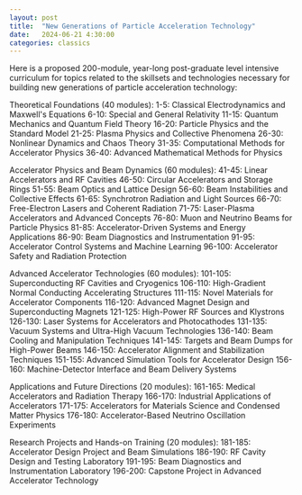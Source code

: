 ```yaml
---
layout: post
title:  "New Generations of Particle Acceleration Technology"
date:   2024-06-21 4:30:00
categories: classics
---
```


Here is a proposed 200-module, year-long post-graduate level intensive curriculum for topics related to the skillsets and technologies necessary for building new generations of particle acceleration technology:

Theoretical Foundations (40 modules):
1-5: Classical Electrodynamics and Maxwell's Equations
6-10: Special and General Relativity
11-15: Quantum Mechanics and Quantum Field Theory
16-20: Particle Physics and the Standard Model
21-25: Plasma Physics and Collective Phenomena
26-30: Nonlinear Dynamics and Chaos Theory
31-35: Computational Methods for Accelerator Physics
36-40: Advanced Mathematical Methods for Physics

Accelerator Physics and Beam Dynamics (60 modules):
41-45: Linear Accelerators and RF Cavities
46-50: Circular Accelerators and Storage Rings
51-55: Beam Optics and Lattice Design
56-60: Beam Instabilities and Collective Effects
61-65: Synchrotron Radiation and Light Sources
66-70: Free-Electron Lasers and Coherent Radiation
71-75: Laser-Plasma Accelerators and Advanced Concepts
76-80: Muon and Neutrino Beams for Particle Physics
81-85: Accelerator-Driven Systems and Energy Applications
86-90: Beam Diagnostics and Instrumentation
91-95: Accelerator Control Systems and Machine Learning
96-100: Accelerator Safety and Radiation Protection

Advanced Accelerator Technologies (60 modules):
101-105: Superconducting RF Cavities and Cryogenics
106-110: High-Gradient Normal Conducting Accelerating Structures
111-115: Novel Materials for Accelerator Components
116-120: Advanced Magnet Design and Superconducting Magnets
121-125: High-Power RF Sources and Klystrons
126-130: Laser Systems for Accelerators and Photocathodes
131-135: Vacuum Systems and Ultra-High Vacuum Technologies
136-140: Beam Cooling and Manipulation Techniques
141-145: Targets and Beam Dumps for High-Power Beams
146-150: Accelerator Alignment and Stabilization Techniques
151-155: Advanced Simulation Tools for Accelerator Design
156-160: Machine-Detector Interface and Beam Delivery Systems

Applications and Future Directions (20 modules):
161-165: Medical Accelerators and Radiation Therapy
166-170: Industrial Applications of Accelerators
171-175: Accelerators for Materials Science and Condensed Matter Physics
176-180: Accelerator-Based Neutrino Oscillation Experiments

Research Projects and Hands-on Training (20 modules):
181-185: Accelerator Design Project and Beam Simulations
186-190: RF Cavity Design and Testing Laboratory
191-195: Beam Diagnostics and Instrumentation Laboratory
196-200: Capstone Project in Advanced Accelerator Technology
